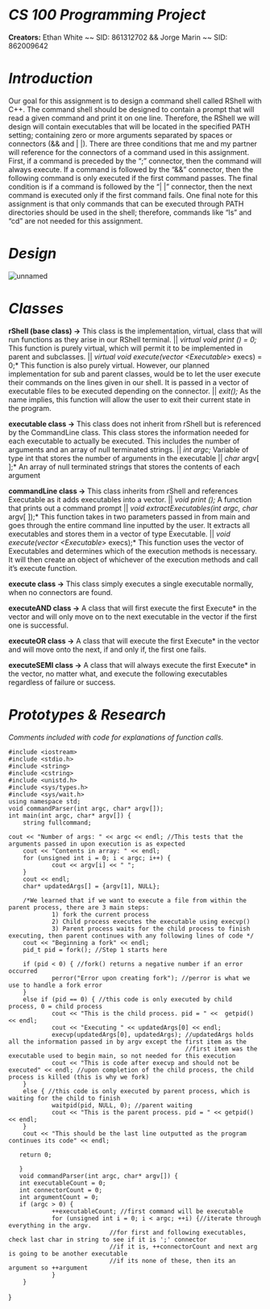 # *CS 100 Programming Project*
**Creators:** Ethan White ~~ SID: 861312702 && Jorge Marin ~~ SID: 862009642

# *Introduction*
Our goal for this assignment is to design a command shell called RShell with C++. The command shell should be designed to contain a prompt that will read a given command and print it on one line. Therefore, the RShell we will design will contain executables that will be located in the specified PATH setting; containing zero or more arguments separated by spaces or connectors (&& and | |). There are three conditions that me and my partner will reference for the connectors of a command used in this assignment. First, if a command is preceded by the “;” connector, then the command will always execute. If a command is followed by the “&&” connector, then the following command is only executed if the first command passes. The final condition is if a command is followed by the “| |” connector, then the next command is executed only if the first command fails. One final note for this assignment is that only commands that can be executed through PATH directories should be used in the shell; therefore, commands like “ls” and “cd” are not needed for this assignment.

# *Design*
![unnamed](https://user-images.githubusercontent.com/56050298/67903884-02760d00-fb2a-11e9-8053-bf3759fe157f.png)

# *Classes* 
**rShell (base class) →**
This class is the implementation, virtual, class that will run functions as they arise in our RShell terminal. 
|| *virtual void print () = 0;* This function is purely virtual, which will permit it to be implemented in parent and subclasses. 
|| *virtual void execute(vector <Executable*> execs) = 0;*   This function is also purely virtual. However, our planned implementation                                                                for sub and parent classes, would be to let the user execute their commands                                                              on the lines given in our shell. It is passed in a vector of executable                                                                  files to be executed depending on the connector.
|| *exit();*         As the name implies, this function will allow the user to exit their current state in the program.

**executable class →** 
This class does not inherit from rShell but is referenced by the CommandLine class. This class stores the information needed for each executable to actually be executed. This includes the number of arguments and an array of null terminated strings.
|| *int argc;*               Variable of type int that stores the number of arguments in the executable
|| *char* argv[ ];*          An array of null terminated strings that stores the contents of each argument
  
**commandLine class →**
This class inherits from rShell and references Executable as it adds executables into a vector.
|| *void print ();*          A function that prints out a command prompt
|| *void extractExecutables(int argc, char* argv[ ]);*    This function takes in two parameters passed in from main and goes through the                                                           entire command line inputted by the user. It extracts all executables and                                                               stores them in a vector of type Executable.
|| *void execute(vector <Executable*> execs);*         This function uses the vector of Executables and determines which of the                                                                execution methods is necessary. It will then create an object of whichever of                                                            the execution methods and call it’s execute function.
  
**execute class →**
This class simply executes a single executable normally, when no connectors are found.
  
**executeAND class →**
A class that will first execute the first Execute* in the vector and will only move on to the next executable in the vector if the first one is successful. 

**executeOR class →**
A class that will execute the first Execute* in the vector and will move onto the next, if and only if, the first one fails.

**executeSEMI class →**
A class that will always execute the first Execute* in the vector, no matter what, and execute the following executables regardless of failure or success.

# *Prototypes & Research*

*Comments included with code for explanations of function calls.*

    #include <iostream>
	#include <stdio.h>
	#include <string>
	#include <cstring>
	#include <unistd.h>
	#include <sys/types.h>
	#include <sys/wait.h>
	using namespace std;
	void commandParser(int argc, char* argv[]);
	int main(int argc, char* argv[]) {
		string fullcommand;
	
	cout << "Number of args: " << argc << endl; //This tests that the arguments passed in upon execution is as expected
        cout << "Contents in array: " << endl;
        for (unsigned int i = 0; i < argc; i++) {
                cout << argv[i] << " ";
        }
        cout << endl;
        char* updatedArgs[] = {argv[1], NULL};

        /*We learned that if we want to execute a file from within the parent process, there are 3 main steps:
                1) fork the current process
                2) Child process executes the executable using execvp()
                3) Parent process waits for the child process to finish executing, then parent continues with any following lines of code */
        cout << "Beginning a fork" << endl;
        pid_t pid = fork(); //Step 1 starts here

        if (pid < 0) { //fork() returns a negative number if an error occurred
                perror("Error upon creating fork"); //perror is what we use to handle a fork error
        }
        else if (pid == 0) { //this code is only executed by child process, 0 = child process
                cout << "This is the child process. pid = " <<  getpid() << endl;
                cout << "Executing " << updatedArgs[0] << endl;
                execvp(updatedArgs[0], updatedArgs); //updatedArgs holds all the information passed in by argv except the first item as the
                                                     //first item was the executable used to begin main, so not needed for this execution
                cout << "This is code after execvp and should not be executed" << endl; //upon completion of the child process, the child process is killed (this is why we fork)
        }
        else { //this code is only executed by parent process, which is waiting for the child to finish
                waitpid(pid, NULL, 0); //parent waiting
                cout << "This is the parent process. pid = " << getpid() << endl;
        }
        cout << "This should be the last line outputted as the program continues its code" << endl;

       return 0;

       }
       void commandParser(int argc, char* argv[]) {
       int executableCount = 0;
       int connectorCount = 0;
       int argumentCount = 0;
       if (argc > 0) {
                ++executableCount; //first command will be executable
                for (unsigned int i = 0; i < argc; ++i) {//iterate through everything in the argv.
                                //for first and following executables, check last char in string to see if it is ';' connector
                                //if it is, ++connectorCount and next arg is going to be another executable
                                //if its none of these, then its an argument so ++argument
                }
        }
}

	

